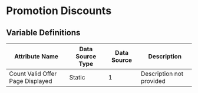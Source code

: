 # Promotion Discounts

### 

## Variable Definitions

| Attribute Name|Data Source Type|Data Source|Description|
| --- | --- | --- | --- |
|Count Valid Offer Page Displayed|Static|1|Description not provided|



